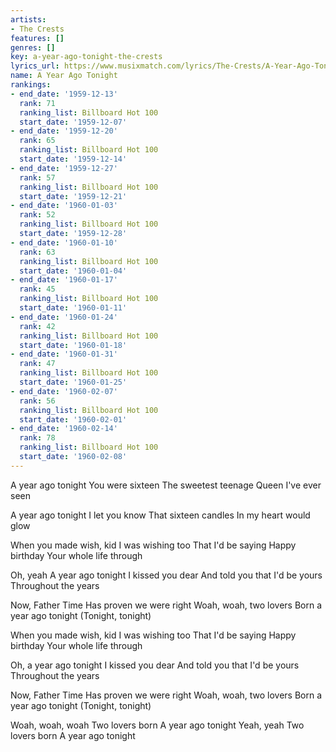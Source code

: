 ```yaml
---
artists:
- The Crests
features: []
genres: []
key: a-year-ago-tonight-the-crests
lyrics_url: https://www.musixmatch.com/lyrics/The-Crests/A-Year-Ago-Tonight
name: A Year Ago Tonight
rankings:
- end_date: '1959-12-13'
  rank: 71
  ranking_list: Billboard Hot 100
  start_date: '1959-12-07'
- end_date: '1959-12-20'
  rank: 65
  ranking_list: Billboard Hot 100
  start_date: '1959-12-14'
- end_date: '1959-12-27'
  rank: 57
  ranking_list: Billboard Hot 100
  start_date: '1959-12-21'
- end_date: '1960-01-03'
  rank: 52
  ranking_list: Billboard Hot 100
  start_date: '1959-12-28'
- end_date: '1960-01-10'
  rank: 63
  ranking_list: Billboard Hot 100
  start_date: '1960-01-04'
- end_date: '1960-01-17'
  rank: 45
  ranking_list: Billboard Hot 100
  start_date: '1960-01-11'
- end_date: '1960-01-24'
  rank: 42
  ranking_list: Billboard Hot 100
  start_date: '1960-01-18'
- end_date: '1960-01-31'
  rank: 47
  ranking_list: Billboard Hot 100
  start_date: '1960-01-25'
- end_date: '1960-02-07'
  rank: 56
  ranking_list: Billboard Hot 100
  start_date: '1960-02-01'
- end_date: '1960-02-14'
  rank: 78
  ranking_list: Billboard Hot 100
  start_date: '1960-02-08'
---
```

A year ago tonight
You were sixteen
The sweetest teenage
Queen I've ever seen

A year ago tonight
I let you know
That sixteen candles
In my heart would glow

When you made wish, kid
I was wishing too
That I'd be saying
Happy birthday
Your whole life through

Oh, yeah
A year ago tonight
I kissed you dear
And told you that
I'd be yours
Throughout the years

Now, Father Time
Has proven we were right
Woah, woah, two lovers
Born a year ago tonight
(Tonight, tonight)

When you made wish, kid
I was wishing too
That I'd be saying
Happy birthday
Your whole life through

Oh, a year ago tonight
I kissed you dear
And told you that
I'd be yours
Throughout the years

Now, Father Time
Has proven we were right
Woah, woah, two lovers
Born a year ago tonight
(Tonight, tonight)

Woah, woah, woah
Two lovers born
A year ago tonight
Yeah, yeah
Two lovers born
A year ago tonight
